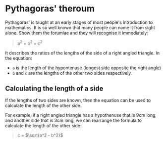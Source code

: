 Pythagoras' theroum
===================

Pythagoras' is taught at an early stages of most people's introduction to mathematics.
It is so well known that many people can name it from sight alone. Show them the
forumlae and they will recognise it immediately:

> a<sup>2</sup> = b<sup>2</sup> + c<sup>2</sup>

It describes the ratios of the lengths of the side of a right angled triangle.
In the equation:

- `a` is the length of the hypontenuse (longest side opposite the right angle)
- `b` and `c` are the lengths of the other two sides respectively.

Calculating the length of a side
--------------------------------

If the lengths of two sides are known, then the equation can be used to
calculate the length of the other side.

For example, if a right angled triangle has a hypothenuse that is 9cm long,
and another side that is 3cm long, we can rearrange the formula to
calculate the length of the other side:

> c = $`\sqrt{a^2 - b^2}`$






